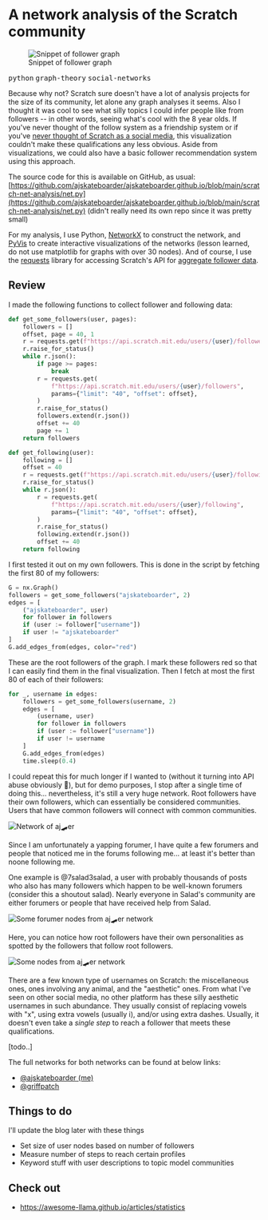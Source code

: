 # A network analysis of the Scratch community

<figure>
  <img src="./scratch-net-analysis.png" alt="Snippet of follower graph" />
  <figcaption>Snippet of follower graph</figcaption>
</figure>

<kbd>python</kbd> <kbd>graph-theory</kbd> <kbd>social-networks</kbd>

Because why not? Scratch sure doesn't have a lot of analysis projects for the size of its community, let alone any graph analyses it seems. Also I thought it was cool to see what silly topics I could infer people like from followers -- in other words, seeing what's cool with the 8 year olds. If you've never thought of the follow system as a friendship system or if you've [never thought of Scratch as a social media](https://ocular.jeffalo.net/search?q=scratch%20is%20not%20a%20social%20media%20%2Bcategory%3A%22Suggestions%22&sort=relevance), this visualization couldn't make these qualifications any less obvious. Aside from visualizations, we could also have a basic follower recommendation system using this approach.

The source code for this is available on GitHub, as usual: [https://github.com/ajskateboarder/ajskateboarder.github.io/blob/main/scratch-net-analysis/net.py](https://github.com/ajskateboarder/ajskateboarder.github.io/blob/main/scratch-net-analysis/net.py) (didn't really need its own repo since it was pretty small)

For my analysis, I use Python, [NetworkX](https://networkx.org/) to construct the network, and [PyVis](https://pyvis.readthedocs.io/) to create interactive visualizations of the networks (lesson learned, do not use matplotlib for graphs with over 30 nodes). And of course, I use the [requests](https://requests.readthedocs.io/en/latest/) library for accessing Scratch's API for [aggregate follower data](https://towerofnix.github.io/scratch-api-unofficial-docs/api/users.html).

## Review

I made the following functions to collect follower and following data:

```py
def get_some_followers(user, pages):
    followers = []
    offset, page = 40, 1
    r = requests.get(f"https://api.scratch.mit.edu/users/{user}/followers")
    r.raise_for_status()
    while r.json():
        if page >= pages:
            break
        r = requests.get(
            f"https://api.scratch.mit.edu/users/{user}/followers",
            params={"limit": "40", "offset": offset},
        )
        r.raise_for_status()
        followers.extend(r.json())
        offset += 40
        page += 1
    return followers
```

```py
def get_following(user):
    following = []
    offset = 40
    r = requests.get(f"https://api.scratch.mit.edu/users/{user}/following")
    r.raise_for_status()
    while r.json():
        r = requests.get(
            f"https://api.scratch.mit.edu/users/{user}/following",
            params={"limit": "40", "offset": offset},
        )
        r.raise_for_status()
        following.extend(r.json())
        offset += 40
    return following
```

I first tested it out on my own followers. This is done in the script by fetching the first 80 of my followers:

```py
G = nx.Graph()
followers = get_some_followers("ajskateboarder", 2)
edges = [
    ("ajskateboarder", user)
    for follower in followers
    if (user := follower["username"])
    if user != "ajskateboarder"
]
G.add_edges_from(edges, color="red")
```

These are the root followers of the graph. I mark these followers red so that I can easily find them in the final visualization. Then I fetch at most the first 80 of each of their followers:

```py
for _, username in edges:
    followers = get_some_followers(username, 2)
    edges = [
        (username, user)
        for follower in followers
        if (user := follower["username"])
        if user != username
    ]
    G.add_edges_from(edges)
    time.sleep(0.4)
```

I could repeat this for much longer if I wanted to (without it turning into API abuse obviously 🤣), but for demo purposes, I stop after a single time of doing this... nevertheless, it's still a very huge network. Root followers have their own followers, which can essentially be considered communities. Users that have common followers will connect with common communities.

![Network of aj🛹er](./aj-entire-network.png)

Since I am unfortunately a yapping forumer, I have quite a few forumers and people that noticed me in the forums following me... at least it's better than noone following me.

One example is @7salad3salad, a user with probably thousands of posts who also has many followers which happen to be well-known forumers (consider this a shoutout salad). Nearly everyone in Salad's community are either forumers or people that have received help from Salad. 

![Some forumer nodes from aj🛹er network](./some-aj-forumer-nodes.png)

Here, you can notice how root followers have their own personalities as spotted by the followers that follow root followers.

![Some nodes from aj🛹er network](./some-aj-nodes.png)

There are a few known type of usernames on Scratch: the miscellaneous ones, ones involving any animal, and the "aesthetic" ones. From what I've seen on other social media, no other platform has these silly aesthetic usernames in such abundance. They usually consist of replacing vowels with "x", using extra vowels (usually i), and/or using extra dashes. Usually, it doesn't even take a *single step* to reach a follower that meets these qualifications.

[todo..]

The full networks for both networks can be found at below links:

- [@ajskateboarder (me)](./me.html)
- [@griffpatch](./griffpatch.html)

## Things to do

I'll update the blog later with these things

- Set size of user nodes based on number of followers
- Measure number of steps to reach certain profiles
- Keyword stuff with user descriptions to topic model communities

## Check out

- https://awesome-llama.github.io/articles/statistics

